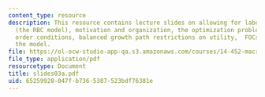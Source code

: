 ```yaml
---
content_type: resource
description: This resource contains lecture slides on allowing for labor/leisure choice
  (the RBC model), motivation and organization, the optimization problem, the first
  order conditions, balanced growth path restrictions on utility,  FOCs, and solving
  the model.
file: https://ol-ocw-studio-app-qa.s3.amazonaws.com/courses/14-452-macroeconomic-theory-ii-spring-2007/65259928047fb7365387523bdf76381e_slides03a.pdf
file_type: application/pdf
resourcetype: Document
title: slides03a.pdf
uid: 65259928-047f-b736-5387-523bdf76381e
---
```

